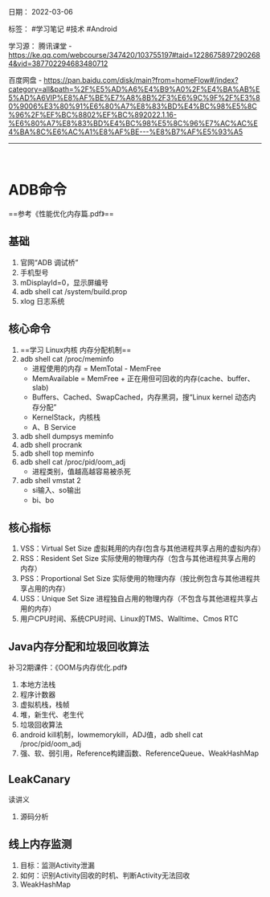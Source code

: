 日期： 2022-03-06

标签： #学习笔记 #技术  #Android 

学习源： 
腾讯课堂 - https://ke.qq.com/webcourse/347420/103755197#taid=12286758972902684&vid=387702294683480712

百度网盘 - https://pan.baidu.com/disk/main?from=homeFlow#/index?category=all&path=%2F%E5%AD%A6%E4%B9%A0%2F%E4%BA%AB%E5%AD%A6VIP%E8%AF%BE%E7%A8%8B%2F3%E6%9C%9F%2F%E3%80%9006%E3%80%91%E6%80%A7%E8%83%BD%E4%BC%98%E5%8C%96%2F%EF%BC%8802%EF%BC%892022.1.16-%E6%80%A7%E8%83%BD%E4%BC%98%E5%8C%96%E7%AC%AC%E4%BA%8C%E6%AC%A1%E8%AF%BE---%E8%B7%AF%E5%93%A5

---
<br>

# ADB命令
==参考《性能优化内存篇.pdf》==

## 基础
 
1. 官网“ADB 调试桥”
2. 手机型号
3. mDisplayId=0，显示屏编号
4. adb shell cat /system/build.prop 
5. xlog 日志系统


## 核心命令
1. ==学习 Linux内核 内存分配机制==
2. adb shell cat /proc/meminfo
	- 进程使用的内存 = MemTotal - MemFree
	- MemAvailable = MemFree + 正在用但可回收的内存(cache、buffer、slab)
	- Buffers、Cached、SwapCached，内存黑洞，搜“Linux kernel 动态内存分配”
	- KernelStack，内核栈
	- A、B Service
3. adb shell dumpsys meminfo
4. adb shell procrank
5. adb shell top meminfo
6. adb shell cat /proc/pid/oom_adj
	- 进程类别，值越高越容易被杀死
7. adb shell vmstat 2
	- si输入、so输出
	- bi、bo


## 核心指标
1. VSS：Virtual Set Size 虚拟耗用的内存(包含与其他进程共享占用的虚拟内存）
2. RSS：Resident Set Size 实际使用的物理内存（包含与其他进程共享占用的内存）
3. PSS：Proportional Set Size 实际使用的物理内存（按比例包含与其他进程共享占用的内存）
4. USS：Unique Set Size 进程独自占用的物理内存（不包含与其他进程共享占用的内存）
5. 用户CPU时间、系统CPU时间、Linux的TMS、Walltime、Cmos RTC


## Java内存分配和垃圾回收算法
补习2期课件：《OOM与内存优化.pdf》
1. 本地方法栈
2. 程序计数器
3. 虚拟机栈，栈帧
4. 堆，新生代、老生代
5. 垃圾回收算法
6. android kill机制，lowmemorykill，ADJ值，adb shell cat /proc/pid/oom_adj
7. 强、软、弱引用，Reference构建函数、ReferenceQueue、WeakHashMap


## LeakCanary
读讲义
1. 源码分析


## 线上内存监测
1. 目标：监测Activity泄漏
2. 如何：识别Activity回收的时机、判断Activity无法回收
3. WeakHashMap